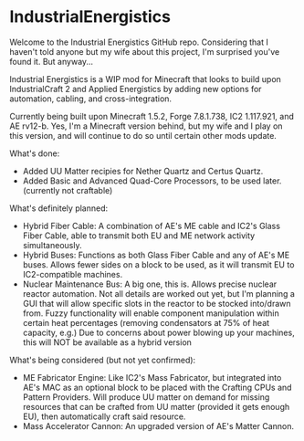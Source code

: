 IndustrialEnergistics
=====================
Welcome to the Industrial Energistics GitHub repo.
Considering that I haven't told anyone but my wife about this project, I'm surprised you've found it. But anyway...

Industrial Energistics is a WIP mod for Minecraft that looks to build upon IndustrialCraft 2 and Applied Energistics
by adding new options for automation, cabling, and cross-integration.

Currently being built upon Minecraft 1.5.2, Forge 7.8.1.738, IC2 1.117.921, and AE rv12-b. Yes, I'm a Minecraft version behind, but my wife and I play on this version, and will continue to do so until certain other mods update.

What's done:
  - Added UU Matter recipies for Nether Quartz and Certus Quartz.
  - Added Basic and Advanced Quad-Core Processors, to be used later. (currently not craftable)
 
  
What's definitely planned:
  - Hybrid Fiber Cable: A combination of AE's ME cable and IC2's Glass Fiber Cable, able to transmit both EU and ME
      network activity simultaneously.
  - Hybrid Buses: Functions as both Glass Fiber Cable and any of AE's ME buses. Allows fewer sides on a block to be
      used, as it will transmit EU to IC2-compatible machines.
  - Nuclear Maintenance Bus: A big one, this is. Allows precise nuclear reactor automation. Not all details are worked
      out yet, but I'm planning a GUI that will allow specific slots in the reactor to be stocked into/drawn from. Fuzzy
      functionality will enable component manipulation within certain heat percentages (removing condensators at 75% of
      heat capacity, e.g.) Due to concerns about power blowing up your machines, this will NOT be available as a hybrid         version

What's being considered (but not yet confirmed):
  - ME Fabricator Engine: Like IC2's Mass Fabricator, but integrated into AE's MAC as an optional block to be placed with
    the Crafting CPUs and Pattern Providers. Will produce UU matter on demand for missing resources that can be crafted       from UU matter (provided it gets enough EU), then automatically craft said resource.
  - Mass Accelerator Cannon: An upgraded version of AE's Matter Cannon.
